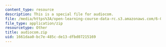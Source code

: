 ```yaml
---
content_type: resource
description: This is a special file for audiocom.
file: /media/https%3A/open-learning-course-data-rc.s3.amazonaws.com/6-02-introduction-to-eecs-ii-digital-communication-systems-fall-2012/1661daa0bc7e485cde13dfbd07215169_audiocom.zip
file_type: application/zip
resourcetype: Other
title: audiocom.zip
uid: 1661daa0-bc7e-485c-de13-dfbd07215169
---
```

